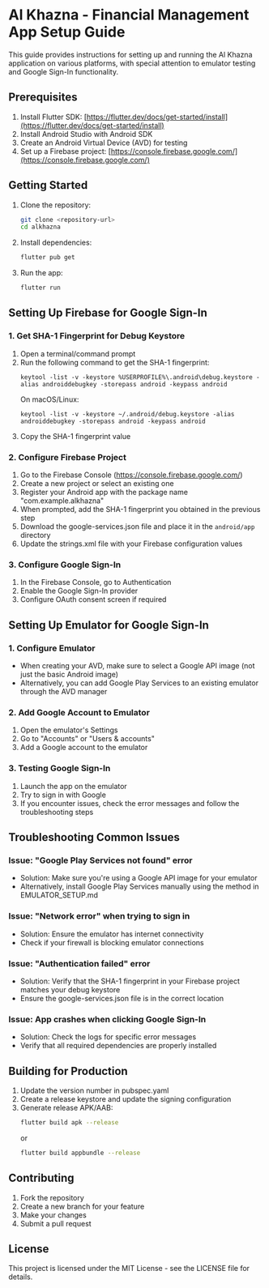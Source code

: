 # Al Khazna - Financial Management App Setup Guide

This guide provides instructions for setting up and running the Al Khazna application on various platforms, with special attention to emulator testing and Google Sign-In functionality.

## Prerequisites

1. Install Flutter SDK: [https://flutter.dev/docs/get-started/install](https://flutter.dev/docs/get-started/install)
2. Install Android Studio with Android SDK
3. Create an Android Virtual Device (AVD) for testing
4. Set up a Firebase project: [https://console.firebase.google.com/](https://console.firebase.google.com/)

## Getting Started

1. Clone the repository:
   ```bash
   git clone <repository-url>
   cd alkhazna
   ```

2. Install dependencies:
   ```bash
   flutter pub get
   ```

3. Run the app:
   ```bash
   flutter run
   ```

## Setting Up Firebase for Google Sign-In

### 1. Get SHA-1 Fingerprint for Debug Keystore

1. Open a terminal/command prompt
2. Run the following command to get the SHA-1 fingerprint:
   ```
   keytool -list -v -keystore %USERPROFILE%\.android\debug.keystore -alias androiddebugkey -storepass android -keypass android
   ```
   On macOS/Linux:
   ```
   keytool -list -v -keystore ~/.android/debug.keystore -alias androiddebugkey -storepass android -keypass android
   ```
3. Copy the SHA-1 fingerprint value

### 2. Configure Firebase Project

1. Go to the Firebase Console (https://console.firebase.google.com/)
2. Create a new project or select an existing one
3. Register your Android app with the package name "com.example.alkhazna"
4. When prompted, add the SHA-1 fingerprint you obtained in the previous step
5. Download the google-services.json file and place it in the `android/app` directory
6. Update the strings.xml file with your Firebase configuration values

### 3. Configure Google Sign-In

1. In the Firebase Console, go to Authentication
2. Enable the Google Sign-In provider
3. Configure OAuth consent screen if required

## Setting Up Emulator for Google Sign-In

### 1. Configure Emulator

- When creating your AVD, make sure to select a Google API image (not just the basic Android image)
- Alternatively, you can add Google Play Services to an existing emulator through the AVD manager

### 2. Add Google Account to Emulator

1. Open the emulator's Settings
2. Go to "Accounts" or "Users & accounts"
3. Add a Google account to the emulator

### 3. Testing Google Sign-In

1. Launch the app on the emulator
2. Try to sign in with Google
3. If you encounter issues, check the error messages and follow the troubleshooting steps

## Troubleshooting Common Issues

### Issue: "Google Play Services not found" error
- Solution: Make sure you're using a Google API image for your emulator
- Alternatively, install Google Play Services manually using the method in EMULATOR_SETUP.md

### Issue: "Network error" when trying to sign in
- Solution: Ensure the emulator has internet connectivity
- Check if your firewall is blocking emulator connections

### Issue: "Authentication failed" error
- Solution: Verify that the SHA-1 fingerprint in your Firebase project matches your debug keystore
- Ensure the google-services.json file is in the correct location

### Issue: App crashes when clicking Google Sign-In
- Solution: Check the logs for specific error messages
- Verify that all required dependencies are properly installed

## Building for Production

1. Update the version number in pubspec.yaml
2. Create a release keystore and update the signing configuration
3. Generate release APK/AAB:
   ```bash
   flutter build apk --release
   ```
   or
   ```bash
   flutter build appbundle --release
   ```

## Contributing

1. Fork the repository
2. Create a new branch for your feature
3. Make your changes
4. Submit a pull request

## License

This project is licensed under the MIT License - see the LICENSE file for details.
